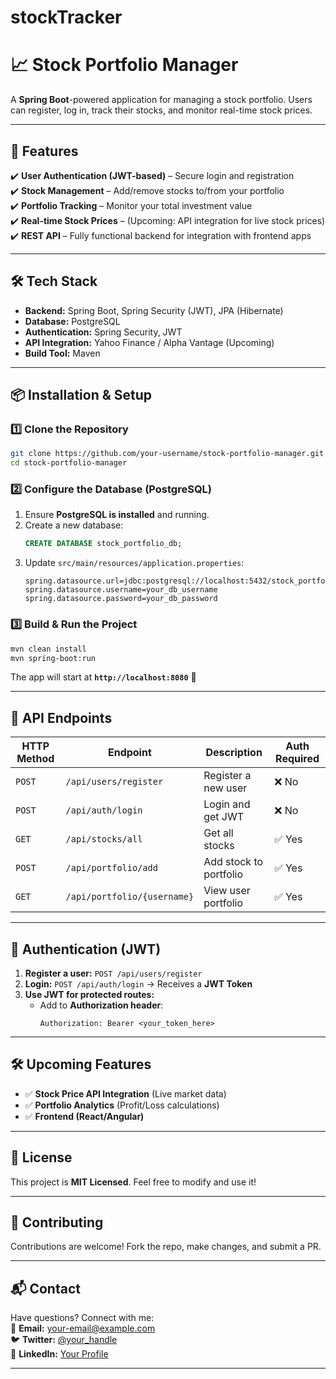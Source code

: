 # stockTracker
# **📈 Stock Portfolio Manager**  
A **Spring Boot**-powered application for managing a stock portfolio. Users can register, log in, track their stocks, and monitor real-time stock prices.  

---

## **🚀 Features**
✔️ **User Authentication (JWT-based)** – Secure login and registration  
✔️ **Stock Management** – Add/remove stocks to/from your portfolio  
✔️ **Portfolio Tracking** – Monitor your total investment value  
✔️ **Real-time Stock Prices** – (Upcoming: API integration for live stock prices)  
✔️ **REST API** – Fully functional backend for integration with frontend apps  

---

## **🛠️ Tech Stack**
- **Backend:** Spring Boot, Spring Security (JWT), JPA (Hibernate)  
- **Database:** PostgreSQL  
- **Authentication:** Spring Security, JWT  
- **API Integration:** Yahoo Finance / Alpha Vantage (Upcoming)  
- **Build Tool:** Maven  

---

## **📦 Installation & Setup**

### **1️⃣ Clone the Repository**
```bash
git clone https://github.com/your-username/stock-portfolio-manager.git
cd stock-portfolio-manager
```

### **2️⃣ Configure the Database (PostgreSQL)**
1. Ensure **PostgreSQL is installed** and running.
2. Create a new database:
   ```sql
   CREATE DATABASE stock_portfolio_db;
   ```
3. Update `src/main/resources/application.properties`:
   ```properties
   spring.datasource.url=jdbc:postgresql://localhost:5432/stock_portfolio_db
   spring.datasource.username=your_db_username
   spring.datasource.password=your_db_password
   ```

### **3️⃣ Build & Run the Project**
```bash
mvn clean install
mvn spring-boot:run
```

The app will start at **`http://localhost:8080`** 🚀  

---

## **📌 API Endpoints**
| HTTP Method | Endpoint                 | Description            | Auth Required |
|------------|-------------------------|------------------------|--------------|
| `POST`     | `/api/users/register`    | Register a new user    | ❌ No        |
| `POST`     | `/api/auth/login`        | Login and get JWT      | ❌ No        |
| `GET`      | `/api/stocks/all`        | Get all stocks         | ✅ Yes       |
| `POST`     | `/api/portfolio/add`     | Add stock to portfolio | ✅ Yes       |
| `GET`      | `/api/portfolio/{username}` | View user portfolio | ✅ Yes       |

---

## **🔐 Authentication (JWT)**
1. **Register a user:** `POST /api/users/register`
2. **Login:** `POST /api/auth/login` → Receives a **JWT Token**
3. **Use JWT for protected routes:**
   - Add to **Authorization header**:
     ```
     Authorization: Bearer <your_token_here>
     ```

---

## **🛠️ Upcoming Features**
- ✅ **Stock Price API Integration** (Live market data)  
- ✅ **Portfolio Analytics** (Profit/Loss calculations)  
- ✅ **Frontend (React/Angular)**  

---

## **📜 License**
This project is **MIT Licensed**. Feel free to modify and use it!  

---

## **🤝 Contributing**
Contributions are welcome! Fork the repo, make changes, and submit a PR.  

---

## **📬 Contact**
Have questions? Connect with me:  
📧 **Email:** your-email@example.com  
🐦 **Twitter:** [@your_handle](https://twitter.com/wechulijacob)  
🔗 **LinkedIn:** [Your Profile](https://linkedin.com/in/jacob-jwechuli)  

---
